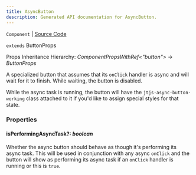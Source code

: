 ```yaml
---
title: AsyncButton
description: Generated API documentation for AsyncButton.
---
```


`Component` | [Source Code](https://github.com/mrCamelCode/jtjs-react/blob/0e141e63e22c212c71ce52ba40f0472cc9028516/lib/components/controls/AsyncButton.tsx#L22)

`extends` ButtonProps

Props Inheritance Hierarchy: _ComponentPropsWithRef<"button">_ -> _ButtonProps_

A specialized button that assumes that its `onClick` handler is async and will wait for it to finish. While waiting,
the button is disabled.

While the async task is running, the button will have the `jtjs-async-button-working` class attached to it if you'd
like to assign special styles for that state.

### Properties

#### isPerformingAsyncTask?: _boolean_

Whether the async button should behave as though it's performing its async task. This will be used in conjunction
with any async `onClick` and the button will show as performing its async task if an `onClick` handler is running
or this is `true`.